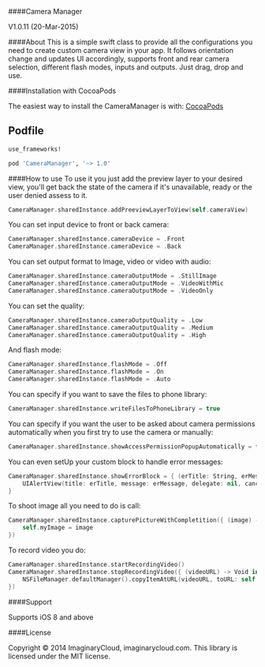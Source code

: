 
####Camera Manager

V1.0.11 (20-Mar-2015)

####About
This is a simple swift class to provide all the configurations you need to create custom camera view in your app. 
It follows orientation change and updates UI accordingly, supports front and rear camera selection, different flash modes, inputs and outputs.
Just drag, drop and use. 

####Installation with CocoaPods

The easiest way to install the CameraManager is with: [CocoaPods](http://cocoapods.org) 

## Podfile

```ruby
use_frameworks!

pod 'CameraManager', '~> 1.0'
```

####How to use
To use it you just add the preview layer to your desired view, you'll get back the state of the camera if it's unavailable, ready or the user denied assess to it.
```swift
CameraManager.sharedInstance.addPreeviewLayerToView(self.cameraView)
```
You can set input device to front or back camera:
```swift
CameraManager.sharedInstance.cameraDevice = .Front 
CameraManager.sharedInstance.cameraDevice = .Back 
```

You can set output format to Image, video or video with audio:
```swift
CameraManager.sharedInstance.cameraOutputMode = .StillImage
CameraManager.sharedInstance.cameraOutputMode = .VideoWithMic
CameraManager.sharedInstance.cameraOutputMode = .VideoOnly
```

You can set the quality:
```swift
CameraManager.sharedInstance.cameraOutputQuality = .Low
CameraManager.sharedInstance.cameraOutputQuality = .Medium
CameraManager.sharedInstance.cameraOutputQuality = .High
```

And flash mode:
```swift
CameraManager.sharedInstance.flashMode = .Off
CameraManager.sharedInstance.flashMode = .On
CameraManager.sharedInstance.flashMode = .Auto
```

You can specify if you want to save the files to phone library:
```swift
CameraManager.sharedInstance.writeFilesToPhoneLibrary = true
```

You can specify if you want the user to be asked about camera permissions automatically when you first try to use the camera or manually:
```swift
CameraManager.sharedInstance.showAccessPermissionPopupAutomatically = false
```

You can even setUp your custom block to handle error messages:
```swift
CameraManager.sharedInstance.showErrorBlock = { (erTitle: String, erMessage: String) -> Void in
    UIAlertView(title: erTitle, message: erMessage, delegate: nil, cancelButtonTitle: "OK").show()
}
```

To shoot image all you need to do is call:
```swift
CameraManager.sharedInstance.capturePictureWithCompletition({ (image) -> Void in
	self.myImage = image             
})
```

To record video you do:
```swift
CameraManager.sharedInstance.startRecordingVideo()
CameraManager.sharedInstance.stopRecordingVideo({ (videoURL) -> Void in
	NSFileManager.defaultManager().copyItemAtURL(videoURL, toURL: self.myVideoURL, error: &error)
})
```

####Support

Supports iOS 8 and above

####License

Copyright © 2014 ImaginaryCloud, imaginarycloud.com. This library is licensed under the MIT license.
